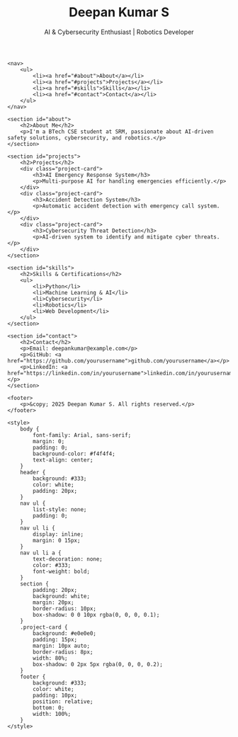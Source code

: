 <!DOCTYPE html>
<html lang="en">
<head>
    <meta charset="UTF-8">
    <meta name="viewport" content="width=device-width, initial-scale=1.0">
    <title>Deepan Kumar S - Portfolio</title>
    <link rel="stylesheet" href="styles.css">
</head>
<body>
    <header>
        <h1>Deepan Kumar S</h1>
        <p>AI & Cybersecurity Enthusiast | Robotics Developer</p>
    </header>
    
    <nav>
        <ul>
            <li><a href="#about">About</a></li>
            <li><a href="#projects">Projects</a></li>
            <li><a href="#skills">Skills</a></li>
            <li><a href="#contact">Contact</a></li>
        </ul>
    </nav>
    
    <section id="about">
        <h2>About Me</h2>
        <p>I'm a BTech CSE student at SRM, passionate about AI-driven safety solutions, cybersecurity, and robotics.</p>
    </section>
    
    <section id="projects">
        <h2>Projects</h2>
        <div class="project-card">
            <h3>AI Emergency Response System</h3>
            <p>Multi-purpose AI for handling emergencies efficiently.</p>
        </div>
        <div class="project-card">
            <h3>Accident Detection System</h3>
            <p>Automatic accident detection with emergency call system.</p>
        </div>
        <div class="project-card">
            <h3>Cybersecurity Threat Detection</h3>
            <p>AI-driven system to identify and mitigate cyber threats.</p>
        </div>
    </section>
    
    <section id="skills">
        <h2>Skills & Certifications</h2>
        <ul>
            <li>Python</li>
            <li>Machine Learning & AI</li>
            <li>Cybersecurity</li>
            <li>Robotics</li>
            <li>Web Development</li>
        </ul>
    </section>
    
    <section id="contact">
        <h2>Contact</h2>
        <p>Email: deepankumar@example.com</p>
        <p>GitHub: <a href="https://github.com/yourusername">github.com/yourusername</a></p>
        <p>LinkedIn: <a href="https://linkedin.com/in/yourusername">linkedin.com/in/yourusername</a></p>
    </section>
    
    <footer>
        <p>&copy; 2025 Deepan Kumar S. All rights reserved.</p>
    </footer>
    
    <style>
        body {
            font-family: Arial, sans-serif;
            margin: 0;
            padding: 0;
            background-color: #f4f4f4;
            text-align: center;
        }
        header {
            background: #333;
            color: white;
            padding: 20px;
        }
        nav ul {
            list-style: none;
            padding: 0;
        }
        nav ul li {
            display: inline;
            margin: 0 15px;
        }
        nav ul li a {
            text-decoration: none;
            color: #333;
            font-weight: bold;
        }
        section {
            padding: 20px;
            background: white;
            margin: 20px;
            border-radius: 10px;
            box-shadow: 0 0 10px rgba(0, 0, 0, 0.1);
        }
        .project-card {
            background: #e0e0e0;
            padding: 15px;
            margin: 10px auto;
            border-radius: 8px;
            width: 80%;
            box-shadow: 0 2px 5px rgba(0, 0, 0, 0.2);
        }
        footer {
            background: #333;
            color: white;
            padding: 10px;
            position: relative;
            bottom: 0;
            width: 100%;
        }
    </style>
</body>
</html>
